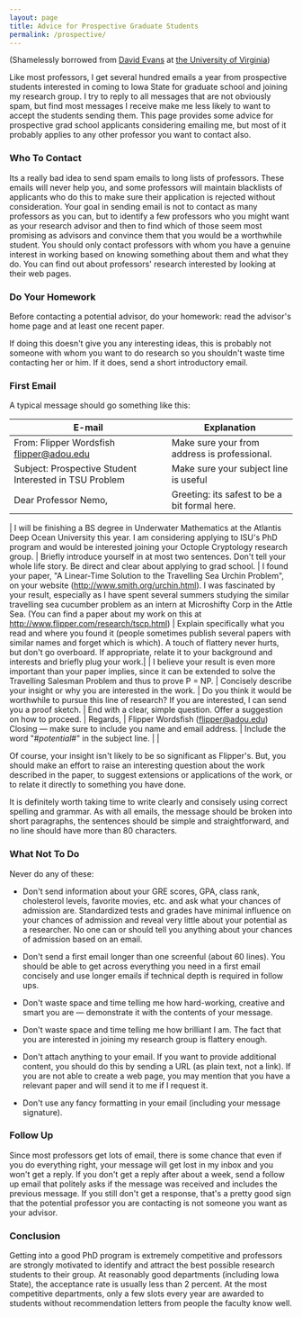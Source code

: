 ```yaml
---
layout: page
title: Advice for Prospective Graduate Students
permalink: /prospective/
---
```

(Shamelessly borrowed from [David Evans](http://www.cs.virginia.edu/~evans/) at [the University of Virginia](http://virginia.edu))

Like most professors, I get several hundred emails a year from prospective students interested in coming to Iowa State for graduate school and joining my research group. I try to reply to all messages that are not obviously spam, but find most messages I receive make me less likely to want to accept the students sending them. This page provides some advice for prospective grad school applicants considering emailing me, but most of it probably applies to any other professor you want to contact also.

### Who To Contact

Its a really bad idea to send spam emails to long lists of professors. These emails will never help you, and some professors will maintain blacklists of applicants who do this to make sure their application is rejected without consideration.
Your goal in sending email is not to contact as many professors as you can, but to identify a few professors who you might want as your research advisor and then to find which of those seem most promising as advisors and convince them that you would be a worthwhile student.
You should only contact professors with whom you have a genuine interest in working based on knowing something about them and what they do. You can find out about professors' research interested by looking at their web pages.

### Do Your Homework

Before contacting a potential advisor, do your homework: read the advisor's home page and at least one recent paper.

If doing this doesn't give you any interesting ideas, this is probably not someone with whom you want to do research so you shouldn't waste time contacting her or him. If it does, send a short introductory email.

### First Email

A typical message should go something like this:

| E-mail  | Explanation |
| ------------- | ------------- |
| From: Flipper Wordsfish <flipper@adou.edu>  | Make sure your from address is professional.  |
| Subject: Prospective Student Interested in TSU Problem  | Make sure your subject line is useful  |
| Dear Professor Nemo, | Greeting: its safest to be a bit formal here. |

| I will be finishing a BS degree in Underwater Mathematics at the Atlantis Deep Ocean University this year. I am considering applying to ISU's PhD program and would be interested joining your Octople Cryptology research group. |	Briefly introduce yourself in at most two sentences. Don't tell your whole life story. Be direct and clear about applying to grad school.
| I found your paper, "A Linear-Time Solution to the Travelling Sea Urchin Problem", on your website (http://www.smith.org/urchin.html). I was fascinated by your result, especially as I have spent several summers studying the similar travelling sea cucumber problem as an intern at Microshifty Corp in the Attle Sea. (You can find a paper about my work on this at http://www.flipper.com/research/tscp.html)	| Explain specifically what you read and where you found it (people sometimes publish several papers with similar names and forget which is which). A touch of flattery never hurts, but don't go overboard. If appropriate, relate it to your background and interests and briefly plug your work.|
| I believe your result is even more important than your paper implies, since it can be extended to solve the Travelling Salesman Problem and thus to prove P = NP.  |	Concisely describe your insight or why you are interested in the work.
| Do you think it would be worthwhile to pursue this line of research? If you are interested, I can send you a proof sketch.	| End with a clear, simple question.
Offer a suggestion on how to proceed.
| Regards,
| Flipper Wordsfish (flipper@adou.edu)	Closing — make sure to include you name and email address.
| Include the word "#*potential*#" in the subject line. |    |

Of course, your insight isn't likely to be so significant as Flipper's. But, you should make an effort to raise an interesting question about the work described in the paper, to suggest extensions or applications of the work, or to relate it directly to something you have done.

It is definitely worth taking time to write clearly and consisely using correct spelling and grammar. As with all emails, the message should be broken into short paragraphs, the sentences should be simple and straightforward, and no line should have more than 80 characters.

### What Not To Do

Never do any of these:

- Don't send information about your GRE scores, GPA, class rank, cholesterol levels, favorite movies, etc. and ask what your chances of admission are. Standardized tests and grades have minimal influence on your chances of admission and reveal very little about your potential as a researcher. No one can or should tell you anything about your chances of admission based on an email.

- Don't send a first email longer than one screenful (about 60 lines). You should be able to get across everything you need in a first email concisely and use longer emails if technical depth is required in follow ups.

- Don't waste space and time telling me how hard-working, creative and smart you are — demonstrate it with the contents of your message.

- Don't waste space and time telling me how brilliant I am. The fact that you are interested in joining my research group is flattery enough.

- Don't attach anything to your email. If you want to provide additional content, you should do this by sending a URL (as plain text, not a link). If you are not able to create a web page, you may mention that you have a relevant paper and will send it to me if I request it.

- Don't use any fancy formatting in your email (including your message signature).

### Follow Up

Since most professors get lots of email, there is some chance that even if you do everything right, your message will get lost in my inbox and you won't get a reply. If you don't get a reply after about a week, send a follow up email that politely asks if the message was received and includes the previous message. If you still don't get a response, that's a pretty good sign that the potential professor you are contacting is not someone you want as your advisor.

### Conclusion

Getting into a good PhD program is extremely competitive and professors are strongly motivated to identify and attract the best possible research students to their group. At reasonably good departments (including Iowa State), the acceptance rate is usually less than 2 percent. At the most competitive departments, only a few slots every year are awarded to students without recommendation letters from people the faculty know well.

